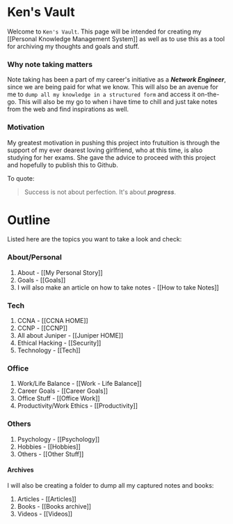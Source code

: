 # Ken's Vault

Welcome to `Ken's Vault`. This page will be intended for creating my [[Personal Knowledge Management System]] as well as to use this as a tool for archiving my thoughts and goals and stuff.

### Why note taking matters
Note taking has been a part of my career's initiative as a __*Network Engineer*__, since we are being paid for what we know. This will also be an avenue for me to `dump all my knowledge in a structured form` and access it on-the-go. This will also be my go to when i have time to chill and just take notes from the web and find inspirations as well.

### Motivation

My greatest motivation in pushing this project into frutuition is through the support of my ever dearest loving girlfriend, who at this time, is also studying for her exams. She gave the advice to proceed with this project and hopefully to publish this to Github.

To quote:
>Success is not about perfection.
  It's about __*progress*__.
  
  
  # Outline
  
  Listed here are the topics you want to take a look and check:
  
  ### About/Personal
 1. About - [[My Personal Story]]
 2. Goals - [[Goals]]
 3. I will also make an article on how to take notes - [[How to take Notes]]

### Tech
 1. CCNA - [[CCNA HOME]]
 2. CCNP - [[CCNP]]
 3. All about Juniper - [[Juniper HOME]]
 4. Ethical Hacking - [[Security]]
 5. Technology - [[Tech]]

### Office
 1. Work/Life Balance - [[Work - Life Balance]]
 2. Career Goals -  [[Career Goals]]
 3. Office Stuff - [[Office Work]]
 4. Productivity/Work Ethics - [[Productivity]]

### Others
 1. Psychology - [[Psychology]]
 2. Hobbies - [[Hobbies]]
 3. Others - [[Other Stuff]]


#### Archives

I will also be creating a folder to dump all my captured notes and books:

1. Articles - [[Articles]]
2. Books - [[Books archive]]
3. Videos - [[Videos]]
